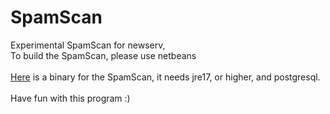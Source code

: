# SpamScan
 Experimental SpamScan for newserv,<br>
 To build the SpamScan, please use netbeans<br>
<br>
[Here](https://github.com/user-attachments/files/16998343/Spamscan.zip) is a binary for the SpamScan, it needs jre17, or higher, and postgresql.<br>
<br>
 Have fun with this program :)

